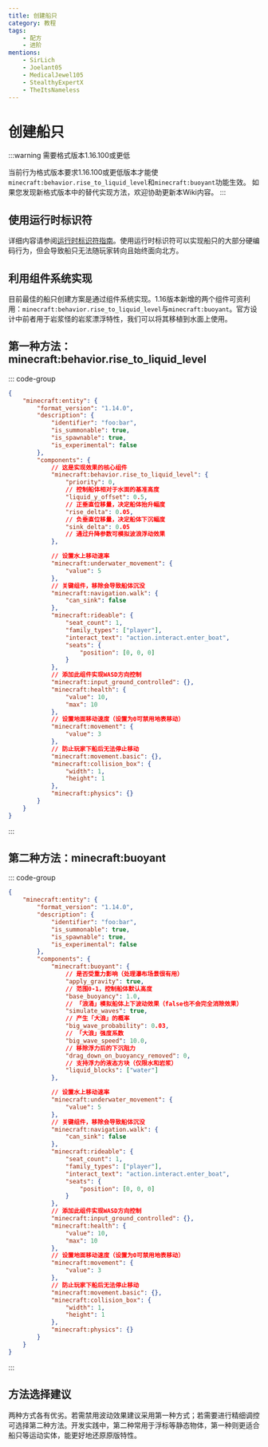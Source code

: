 ```yaml
---
title: 创建船只
category: 教程
tags:
    - 配方
    - 进阶
mentions:
    - SirLich
    - Joelant05
    - MedicalJewel105
    - StealthyExpertX
    - TheItsNameless
---
```


# 创建船只

<!--@include: @/wiki/bedrock-wiki-mirror.md-->

:::warning 需要格式版本1.16.100或更低

当前行为格式版本要求1.16.100或更低版本才能使`minecraft:behavior.rise_to_liquid_level`和`minecraft:buoyant`功能生效。
如果您发现新格式版本中的替代实现方法，欢迎协助更新本Wiki内容。
:::

## 使用运行时标识符

详细内容请参阅[运行时标识符指南](/entities/runtime-identifier)。使用运行时标识符可以实现船只的大部分硬编码行为，但会导致船只无法随玩家转向且始终面向北方。

## 利用组件系统实现

目前最佳的船只创建方案是通过组件系统实现。1.16版本新增的两个组件可资利用：`minecraft:behavior.rise_to_liquid_level`与`minecraft:buoyant`。官方设计中前者用于岩浆怪的岩浆漂浮特性，我们可以将其移植到水面上使用。

## 第一种方法：minecraft:behavior.rise_to_liquid_level

::: code-group
```json [BP/entities/bar]
{
	"minecraft:entity": {
		"format_version": "1.14.0",
		"description": {
			"identifier": "foo:bar",
			"is_summonable": true,
			"is_spawnable": true,
			"is_experimental": false
		},
		"components": {
			// 这是实现效果的核心组件
			"minecraft:behavior.rise_to_liquid_level": {
				"priority": 0,
				// 控制船体相对于水面的基准高度
				"liquid_y_offset": 0.5,
				// 正垂直位移量，决定船体抬升幅度
				"rise_delta": 0.05,
				// 负垂直位移量，决定船体下沉幅度
				"sink_delta": 0.05
				// 通过升降参数可模拟波浪浮动效果
			},

			// 设置水上移动速率
			"minecraft:underwater_movement": {
				"value": 5
			},
			// 关键组件，移除会导致船体沉没
			"minecraft:navigation.walk": {
				"can_sink": false
			},
			"minecraft:rideable": {
				"seat_count": 1,
				"family_types": ["player"],
				"interact_text": "action.interact.enter_boat",
				"seats": {
					"position": [0, 0, 0]
				}
			},
			// 添加此组件实现WASD方向控制
			"minecraft:input_ground_controlled": {},
			"minecraft:health": {
				"value": 10,
				"max": 10
			},
			// 设置地面移动速度（设置为0可禁用地表移动）
			"minecraft:movement": {
				"value": 3
			},
			// 防止玩家下船后无法停止移动
			"minecraft:movement.basic": {},
			"minecraft:collision_box": {
				"width": 1,
				"height": 1
			},
			"minecraft:physics": {}
		}
	}
}
```
:::

## 第二种方法：minecraft:buoyant

::: code-group
```json []
{
	"minecraft:entity": {
		"format_version": "1.14.0",
		"description": {
			"identifier": "foo:bar",
			"is_summonable": true,
			"is_spawnable": true,
			"is_experimental": false
		},
		"components": {
			"minecraft:buoyant": {
				// 是否受重力影响（处理瀑布场景很有用）
				"apply_gravity": true,
				// 范围0-1，控制船体默认高度
				"base_buoyancy": 1.0,
				// 「浪涌」模拟船体上下波动效果（false也不会完全消除效果）
				"simulate_waves": true,
				// 产生「大浪」的概率
				"big_wave_probability": 0.03,
				// 「大浪」强度系数
				"big_wave_speed": 10.0,
				// 移除浮力后的下沉阻力
				"drag_down_on_buoyancy_removed": 0,
				// 支持浮力的液态方块（仅限水和岩浆）
				"liquid_blocks": ["water"]
			},

			// 设置水上移动速率
			"minecraft:underwater_movement": {
				"value": 5
			},
			// 关键组件，移除会导致船体沉没
			"minecraft:navigation.walk": {
				"can_sink": false
			},
			"minecraft:rideable": {
				"seat_count": 1,
				"family_types": ["player"],
				"interact_text": "action.interact.enter_boat",
				"seats": {
					"position": [0, 0, 0]
				}
			},
			// 添加此组件实现WASD方向控制
			"minecraft:input_ground_controlled": {},
			"minecraft:health": {
				"value": 10,
				"max": 10
			},
			// 设置地面移动速度（设置为0可禁用地表移动）
			"minecraft:movement": {
				"value": 3
			},
			// 防止玩家下船后无法停止移动
			"minecraft:movement.basic": {},
			"minecraft:collision_box": {
				"width": 1,
				"height": 1
			},
			"minecraft:physics": {}
		}
	}
}
```
:::

## 方法选择建议

两种方式各有优劣。若需禁用波动效果建议采用第一种方式；若需要进行精细调控可选择第二种方法。开发实践中，第二种常用于浮标等静态物体，第一种则更适合船只等运动实体，能更好地还原原版特性。